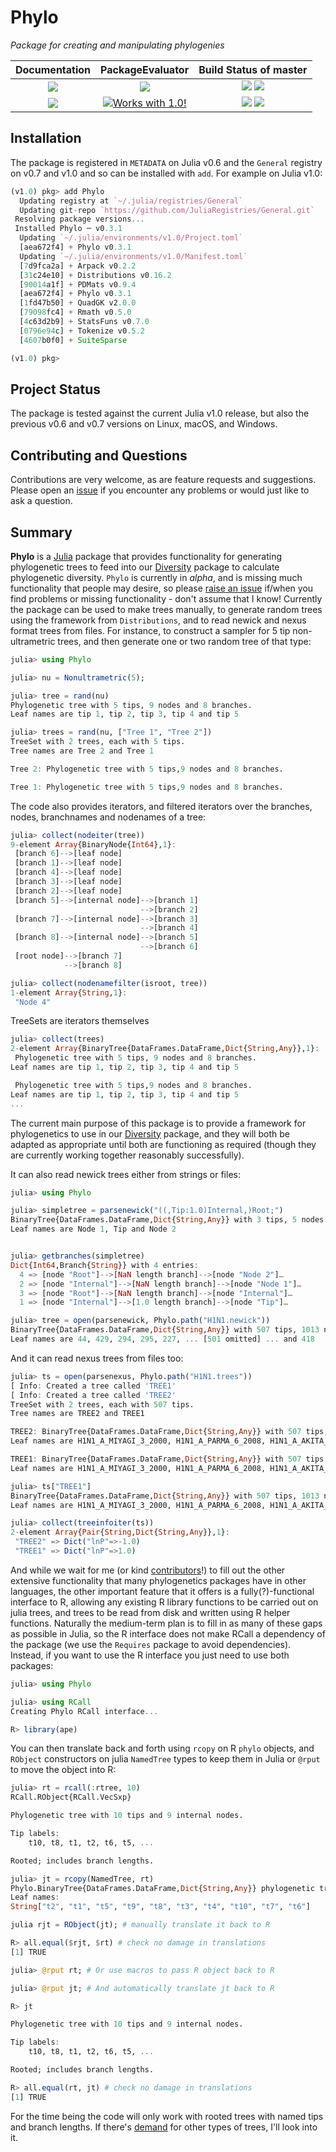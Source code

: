 # Phylo

*Package for creating and manipulating phylogenies*

| **Documentation** | **PackageEvaluator** | **Build Status of master** |
|:-----------------:|:--------------------:|:--------------------------:|
| [![][docs-stable-img]][docs-stable-url] | [![][pkg-0.6-img]][pkg-0.6-url] | [![][travis-img]][travis-url] [![][appveyor-img]][appveyor-url] |
| [![][docs-latest-img]][docs-latest-url] | [![Works with 1.0!][pkg-1.0-img]][pkg-1.0-url] | [![][codecov-img]][codecov-url] [![][coveralls-img]][coveralls-url] |

## Installation

The package is registered in `METADATA` on Julia v0.6 and the `General`
registry on v0.7 and v1.0 and so can be installed with `add`. For example
on Julia v1.0:

```julia
(v1.0) pkg> add Phylo
  Updating registry at `~/.julia/registries/General`
  Updating git-repo `https://github.com/JuliaRegistries/General.git`
 Resolving package versions...
 Installed Phylo ─ v0.3.1
  Updating `~/.julia/environments/v1.0/Project.toml`
  [aea672f4] + Phylo v0.3.1
  Updating `~/.julia/environments/v1.0/Manifest.toml`
  [7d9fca2a] + Arpack v0.2.2
  [31c24e10] + Distributions v0.16.2
  [90014a1f] + PDMats v0.9.4
  [aea672f4] + Phylo v0.3.1
  [1fd47b50] + QuadGK v2.0.0
  [79098fc4] + Rmath v0.5.0
  [4c63d2b9] + StatsFuns v0.7.0
  [0796e94c] + Tokenize v0.5.2
  [4607b0f0] + SuiteSparse

(v1.0) pkg>
```

## Project Status

The package is tested against the current Julia v1.0 release, but also
the previous v0.6 and v0.7 versions on Linux, macOS, and Windows.

## Contributing and Questions

Contributions are very welcome, as are feature requests and suggestions.
Please open an [issue][issues-url] if you encounter any problems or would
just like to ask a question.

## Summary

**Phylo** is a [Julia](http://www.julialang.org) package that provides
functionality for generating phylogenetic trees to feed into our
[Diversity][diversity-url] package to calculate phylogenetic
diversity. `Phylo` is currently in *alpha*, and is missing much
functionality that people may desire, so please
[raise an issue][issues-url] if/when you find problems or missing
functionality - don't assume that I know! Currently the package can
be used to make trees manually, to generate random trees using the
framework from `Distributions`, and to read newick and nexus format
trees from files. For instance, to construct a sampler for 5 tip
non-ultrametric trees, and then generate one or two random tree of
that type:

```julia
julia> using Phylo

julia> nu = Nonultrametric(5);

julia> tree = rand(nu)
Phylogenetic tree with 5 tips, 9 nodes and 8 branches.
Leaf names are tip 1, tip 2, tip 3, tip 4 and tip 5

julia> trees = rand(nu, ["Tree 1", "Tree 2"])
TreeSet with 2 trees, each with 5 tips.
Tree names are Tree 2 and Tree 1

Tree 2: Phylogenetic tree with 5 tips,9 nodes and 8 branches.

Tree 1: Phylogenetic tree with 5 tips,9 nodes and 8 branches.
```

The code also provides iterators, and filtered iterators over the
branches, nodes, branchnames and nodenames of a tree:

```julia
julia> collect(nodeiter(tree))
9-element Array{BinaryNode{Int64},1}:
 [branch 6]-->[leaf node]
 [branch 1]-->[leaf node]
 [branch 4]-->[leaf node]
 [branch 3]-->[leaf node]
 [branch 2]-->[leaf node]
 [branch 5]-->[internal node]-->[branch 1]
                             -->[branch 2]
 [branch 7]-->[internal node]-->[branch 3]
                             -->[branch 4]
 [branch 8]-->[internal node]-->[branch 5]
                             -->[branch 6]
 [root node]-->[branch 7]
            -->[branch 8]

julia> collect(nodenamefilter(isroot, tree))
1-element Array{String,1}:
 "Node 4"
```

TreeSets are iterators themselves

```julia
julia> collect(trees)
2-element Array{BinaryTree{DataFrames.DataFrame,Dict{String,Any}},1}:
 Phylogenetic tree with 5 tips, 9 nodes and 8 branches.
Leaf names are tip 1, tip 2, tip 3, tip 4 and tip 5

 Phylogenetic tree with 5 tips,9 nodes and 8 branches.
Leaf names are tip 1, tip 2, tip 3, tip 4 and tip 5
...
```

The current main purpose of this package is to provide a framework for
phylogenetics to use in our [Diversity][diversity-url] package, and
they will both be adapted as appropriate until both are functioning as
required (though they are currently working together reasonably successfully).

It can also read newick trees either from
strings or files:

```julia
julia> using Phylo

julia> simpletree = parsenewick("((,Tip:1.0)Internal,)Root;")
BinaryTree{DataFrames.DataFrame,Dict{String,Any}} with 3 tips, 5 nodes and 4 branches.
Leaf names are Node 1, Tip and Node 2


julia> getbranches(simpletree)
Dict{Int64,Branch{String}} with 4 entries:
  4 => [node "Root"]-->[NaN length branch]-->[node "Node 2"]…
  2 => [node "Internal"]-->[NaN length branch]-->[node "Node 1"]…
  3 => [node "Root"]-->[NaN length branch]-->[node "Internal"]…
  1 => [node "Internal"]-->[1.0 length branch]-->[node "Tip"]…

julia> tree = open(parsenewick, Phylo.path("H1N1.newick"))
BinaryTree{DataFrames.DataFrame,Dict{String,Any}} with 507 tips, 1013 nodes and 1012 branches.
Leaf names are 44, 429, 294, 295, 227, ... [501 omitted] ... and 418
```
And it can read nexus trees from files too:

```julia
julia> ts = open(parsenexus, Phylo.path("H1N1.trees"))
[ Info: Created a tree called 'TREE1'
[ Info: Created a tree called 'TREE2'
TreeSet with 2 trees, each with 507 tips.
Tree names are TREE2 and TREE1

TREE2: BinaryTree{DataFrames.DataFrame,Dict{String,Any}} with 507 tips, 1013 nodes and 1012 branches.
Leaf names are H1N1_A_MIYAGI_3_2000, H1N1_A_PARMA_6_2008, H1N1_A_AKITA_86_2002, H1N1_A_DAKAR_14_1997, H1N1_A_EGYPT_84_2001, ... [501 omitted] ... and H1N1_A_HONGKONG_2070_1999

TREE1: BinaryTree{DataFrames.DataFrame,Dict{String,Any}} with 507 tips, 1013 nodes and 1012 branches.
Leaf names are H1N1_A_MIYAGI_3_2000, H1N1_A_PARMA_6_2008, H1N1_A_AKITA_86_2002, H1N1_A_DAKAR_14_1997, H1N1_A_EGYPT_84_2001, ... [501 omitted] ... and H1N1_A_HONGKONG_2070_1999

julia> ts["TREE1"]
BinaryTree{DataFrames.DataFrame,Dict{String,Any}} with 507 tips, 1013 nodes and 1012 branches.
Leaf names are H1N1_A_MIYAGI_3_2000, H1N1_A_PARMA_6_2008, H1N1_A_AKITA_86_2002, H1N1_A_DAKAR_14_1997, H1N1_A_EGYPT_84_2001, ... [501 omitted] ... and H1N1_A_HONGKONG_2070_1999

julia> collect(treeinfoiter(ts))
2-element Array{Pair{String,Dict{String,Any}},1}:
 "TREE2" => Dict("lnP"=>-1.0)
 "TREE1" => Dict("lnP"=>1.0)
```

And while we wait for me (or kind [contributors][pr-url]!) to fill out
the other extensive functionality that many phylogenetics packages
have in other languages, the other important feature that it offers is
a fully(?)-functional interface to R, allowing any existing R library
functions to be carried out on julia trees, and trees to be read from
disk and written using R helper functions. Naturally the medium-term
plan is to fill in as many of these gaps as possible in Julia, so the R interface does not make RCall a dependency of the package (we use the
`Requires` package to avoid dependencies). Instead, if you want to use
the R interface you just need to use both packages:

```julia
julia> using Phylo

julia> using RCall
Creating Phylo RCall interface...

R> library(ape)
```

You can then translate back and forth using `rcopy` on
R `phylo` objects, and `RObject` constructors on julia `NamedTree`
types to keep them in Julia or `@rput` to move the object into R:

```julia
julia> rt = rcall(:rtree, 10)
RCall.RObject{RCall.VecSxp}

Phylogenetic tree with 10 tips and 9 internal nodes.

Tip labels:
	t10, t8, t1, t2, t6, t5, ...

Rooted; includes branch lengths.

julia> jt = rcopy(NamedTree, rt)
Phylo.BinaryTree{DataFrames.DataFrame,Dict{String,Any}} phylogenetic tree with 19 nodes and 18 branches
Leaf names:
String["t2", "t1", "t5", "t9", "t8", "t3", "t4", "t10", "t7", "t6"]

julia rjt = RObject(jt); # manually translate it back to R

R> all.equal($rjt, $rt) # check no damage in translations
[1] TRUE

julia> @rput rt; # Or use macros to pass R object back to R

julia> @rput jt; # And automatically translate jt back to R

R> jt

Phylogenetic tree with 10 tips and 9 internal nodes.

Tip labels:
	t10, t8, t1, t2, t6, t5, ...

Rooted; includes branch lengths.

R> all.equal(rt, jt) # check no damage in translations
[1] TRUE
```

For the time being the code will only work with rooted trees
with named tips and branch lengths. If there's [demand][issues-url]
for other types of trees, I'll look into it.

[docs-latest-img]: https://img.shields.io/badge/docs-latest-blue.svg
[docs-latest-url]: https://richardreeve.github.io/Phylo.jl/latest

[docs-stable-img]: https://img.shields.io/badge/docs-stable-blue.svg
[docs-stable-url]: https://richardreeve.github.io/Phylo.jl/stable

[travis-img]: https://travis-ci.org/richardreeve/Phylo.jl.svg?branch=master
[travis-url]: https://travis-ci.org/richardreeve/Phylo.jl?branch=master

[appveyor-img]: https://ci.appveyor.com/api/projects/status/github/richardreeve/Phylo.jl?svg=true&branch=master
[appveyor-url]: https://ci.appveyor.com/project/richardreeve/phylo-jl/branch/master

[coveralls-img]: https://img.shields.io/coveralls/richardreeve/Phylo.jl.svg
[coveralls-url]: https://coveralls.io/r/richardreeve/Phylo.jl?branch=master

[codecov-img]: https://codecov.io/gh/richardreeve/Phylo.jl/branch/master/graph/badge.svg
[codecov-url]: https://codecov.io/gh/richardreeve/Phylo.jl

[pkg-0.6-img]: http://pkg.julialang.org/badges/Phylo_0.6.svg
[pkg-0.6-url]: http://pkg.julialang.org/?pkg=Phylo&ver=0.6

[pkg-1.0-img]: http://pkg.julialang.org/badges/Phylo_1.0.svg
[pkg-1.0-url]: http://pkg.julialang.org/?pkg=Phylo&ver=1.0

[issues-url]: https://github.com/richardreeve/Phylo.jl/issues
[pr-url]: https://github.com/richardreeve/Phylo.jl/pulls
[diversity-url]: https://github.com/richardreeve/Diversity.jl/
